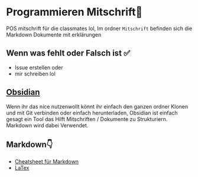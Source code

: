# Programmieren Mitschrift📝

POS mitschrift für die classmates lol,
Im ordner `Mitschrift` befinden sich die Markdown Dokumente mit erklärungen

## Wenn was fehlt oder Falsch ist ✅
+ Issue erstellen oder
+ mir schreiben lol


## [Obsidian](https://obsidian.md/)

Wenn ihr das nice nutzenwollt könnt ihr einfach den ganzen ordner Klonen und mit Git verbinden oder einfach herunterladen, Obsidian ist einfach gesagt ein Tool das Hilft Mitschriften / Dokumente zu Strukturiern. Markdown wird dabei Verwendet.

## Markdown👇
 + [Cheatsheet für Markdown](https://www.markdownguide.org/cheat-sheet/)
 + [LaTex](http://tug.ctan.org/info/latex-refsheet/LaTeX_RefSheet.pdf)
